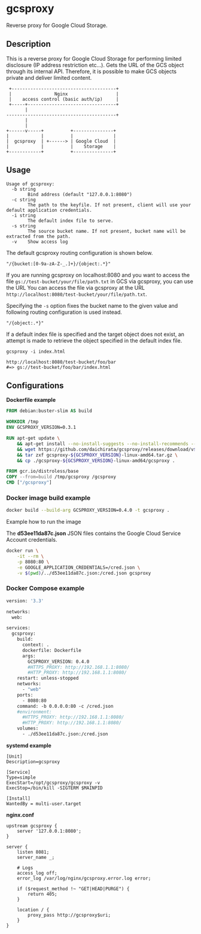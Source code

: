 # gcsproxy

Reverse proxy for Google Cloud Storage.

## Description

This is a reverse proxy for Google Cloud Storage for performing limited disclosure (IP address restriction etc...). Gets the URL of the GCS object through its internal API. Therefore, it is possible to make GCS objects private and deliver limited content.

```
 +---------------------------------------+
 |                Nginx                  |
 |    access control (basic auth/ip)     |
 +-----+---------------------------------+
       |
-----------------------------------------+
       |
       |
+------v-----+          +---------------+
|            |          |               |
|  gcsproxy  | +------> | Google Cloud  |
|            |          |    Storage    |
+------------+          +---------------+
```

## Usage

```
Usage of gcsproxy:
  -b string
        Bind address (default "127.0.0.1:8080")
  -c string
        The path to the keyfile. If not present, client will use your default application credentials.
  -i string
        The default index file to serve.
  -s string
        The source bucket name. If not present, bucket name will be extracted from the path.
  -v    Show access log

```

The default gcsproxy routing configuration is shown below.

`"/{bucket:[0-9a-zA-Z-_.]+}/{object:.*}"`

If you are running gcsproxy on localhost:8080 and you want to access the file `gs://test-bucket/your/file/path.txt` in GCS via gcsproxy,
you can use the URL You can access the file via gcsproxy at the URL `http://localhost:8080/test-bucket/your/file/path.txt`.

Specifying the `-s` option fixes the bucket name to the given value and following routing configuration is used instead.

`"/{object:.*}"`

If a default index file is specified and the target object does not exist, an attempt is made to retrieve the object specified in the default index file.

```
gcsproxy -i index.html

http://localhost:8080/test-bucket/foo/bar
#=> gs://test-bucket/foo/bar/index.html
```

## Configurations

**Dockerfile example**

``` dockerfile
FROM debian:buster-slim AS build

WORKDIR /tmp
ENV GCSPROXY_VERSION=0.3.1

RUN apt-get update \
    && apt-get install --no-install-suggests --no-install-recommends --yes ca-certificates wget \
    && wget https://github.com/daichirata/gcsproxy/releases/download/v${GCSPROXY_VERSION}/gcsproxy-${GCSPROXY_VERSION}-linux-amd64.tar.gz \
    && tar zxf gcsproxy-${GCSPROXY_VERSION}-linux-amd64.tar.gz \
    && cp ./gcsproxy-${GCSPROXY_VERSION}-linux-amd64/gcsproxy .

FROM gcr.io/distroless/base
COPY --from=build /tmp/gcsproxy /gcsproxy
CMD ["/gcsproxy"]
```

### Docker image build example

```bash
docker build --build-arg GCSPROXY_VERSION=0.4.0 -t gcsproxy .
```

Example how to run the image

The **d53ee11da87c.json** JSON files contains the Google Cloud Service Account credentials.

```bash
docker run \
    -it --rm \
    -p 8080:80 \
    -e GOOGLE_APPLICATION_CREDENTIALS=/cred.json \
    -v $(pwd)/../d53ee11da87c.json:/cred.json gcsproxy 
```

### Docker Compose example

```dockerfile
version: '3.3'

networks:
  web:

services:
  gcsproxy:
    build:
      context: .
      dockerfile: Dockerfile
      args:
        GCSPROXY_VERSION: 0.4.0
        #HTTPS_PROXY: http://192.168.1.1:8080/
        #HTTP_PROXY: http://192.168.1.1:8080/
    restart: unless-stopped
    networks:
      - "web"
    ports:
      - 8080:80
    command: -b 0.0.0.0:80 -c /cred.json
    #environment:
      #HTTPS_PROXY: http://192.168.1.1:8080/
      #HTTP_PROXY: http://192.168.1.1:8080/
    volumes:
      - ./d53ee11da87c.json:/cred.json
```


**systemd example**

```
[Unit]
Description=gcsproxy

[Service]
Type=simple
ExecStart=/opt/gcsproxy/gcsproxy -v
ExecStop=/bin/kill -SIGTERM $MAINPID

[Install]
WantedBy = multi-user.target
```

**nginx.conf**

```
upstream gcsproxy {
    server '127.0.0.1:8080';
}

server {
    listen 8081;
    server_name _;

    # Logs
    access_log off;
    error_log /var/log/nginx/gcsproxy.error.log error;

    if ($request_method !~ "GET|HEAD|PURGE") {
        return 405;
    }

    location / {
        proxy_pass http://gcsproxy$uri;
    }
}
```
